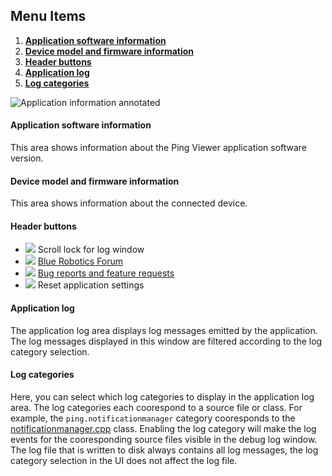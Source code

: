 ## Menu Items

1. [**Application software information**](#application-software-information)
2. [**Device model and firmware information**](#device-model-and-firmware-information)
3. [**Header buttons**](#header-buttons)
4. [**Application log**](#application-log)
5. [**Log categories**](#log-categories)

![Application information annotated](/ping-viewer/images/viewer/annotated/application-information-annotated.png)

#### Application software information

This area shows information about the Ping Viewer application software version.

#### Device model and firmware information

This area shows information about the connected device.

#### Header buttons
- ![](/ping-viewer/images/icons/lock.png) Scroll lock for log window
- ![](/ping-viewer/images/icons/chat.png) [Blue Robotics Forum](https://discuss.bluerobotics.com)
- ![](/ping-viewer/images/icons/report.png) [Bug reports and feature requests](https://github.com/bluerobotics/ping-viewer/issues)
- ![](/ping-viewer/images/icons/settings.png) Reset application settings

#### Application log

The application log area displays log messages emitted by the application. The log messages displayed in this window are filtered according to the log category selection.

#### Log categories

Here, you can select which log categories to display in the application log area. The log categories each coorespond to a source file or class. For example, the `ping.notificationmanager` category cooresponds to the [notificationmanager.cpp](https://github.com/bluerobotics/ping-viewer/blob/master/src/notification/notificationmanager.cpp) class. Enabling the log category will make the log events for the cooresponding source files visible in the debug log window. The log file that is written to disk always contains all log messages, the log category selection in the UI does not affect the log file.
